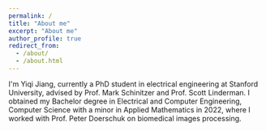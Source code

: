 ```yaml
---
permalink: /
title: "About me"
excerpt: "About me"
author_profile: true
redirect_from: 
  - /about/
  - /about.html
---
```


I'm Yiqi Jiang, currently a PhD student in electrical engineering at Stanford University, advised by Prof. Mark Schinitzer and Prof. Scott Linderman. I obtained my Bachelor degree in Electrical and Computer Engineering, Computer Science with a minor in Applied Mathematics in 2022, where I worked with Prof. Peter Doerschuk on biomedical images processing. 

<!-- ## NEWS
-  -->